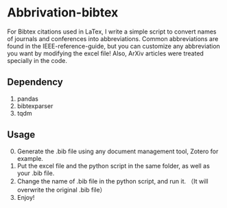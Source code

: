 # Abbrivation-bibtex
For Bibtex citations used in LaTex, I write a simple script to convert names of journals and conferences into abbreviations. Common abbreviations are found in the IEEE-reference-guide, but you can customize any abbreviation you want by modifying the excel file! Also, ArXiv articles were treated specially in the code.

## Dependency 
1. pandas  
2. bibtexparser  
3. tqdm
  
## Usage
0. Generate the .bib file using any document management tool, Zotero for example. 
1. Put the excel file and the python script in the same folder, as well as your .bib file.  
2. Change the name of .bib file in the python script, and run it. （It will overwrite the original .bib file）
3. Enjoy!
